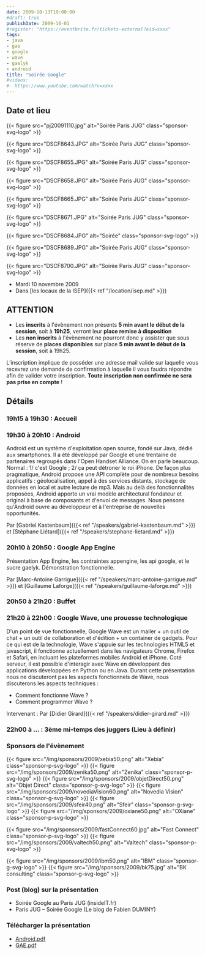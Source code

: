 ```yaml
---
date: 2009-10-13T19:00:00
#draft: true
publishDate: 2009-10-01
#register: "https://eventbrite.fr/tickets-external?eid=xxxx"
tags:
- java
- gae
- google
- wave
- gaelyk
- android
title: "Soirée Google"
#videos: 
#- https://www.youtube.com/watch?v=xxxx
---
```


## Date et lieu

{{< figure src="pj20091110.jpg" alt="Soirée Paris JUG" class="sponsor-svg-logo" >}}

{{< figure src="DSCF8643.JPG" alt="Soirée Paris JUG" class="sponsor-svg-logo" >}}

{{< figure src="DSCF8655.JPG" alt="Soirée Paris JUG" class="sponsor-svg-logo" >}}

{{< figure src="DSCF8658.JPG" alt="Soirée Paris JUG" class="sponsor-svg-logo" >}}

{{< figure src="DSCF8665.JPG" alt="Soirée Paris JUG" class="sponsor-svg-logo" >}}

{{< figure src="DSCF8671.JPG" alt="Soirée Paris JUG" class="sponsor-svg-logo" >}}

{{< figure src="DSCF8684.JPG" alt="Soirée" class="sponsor-svg-logo" >}}

{{< figure src="DSCF8689.JPG" alt="Soirée Paris JUG" class="sponsor-svg-logo" >}}

{{< figure src="DSCF8700.JPG" alt="Soirée Paris JUG" class="sponsor-svg-logo" >}}


* Mardi 10 novembre 2009
* Dans [les locaux de la ISEP]({{< ref "/location/isep.md" >}})

## ATTENTION

* Les **inscrits** à l'évènement non présents **5 min avant le début de la session**, soit à **19h25**, verront leur **place remise à disposition**
* Les **non inscrits** à l'évènement ne pourront donc y assister que sous réserve de **places disponibles** sur place **5 min avant le début de la session**, soit à 19h25.

L’inscription implique de posséder une adresse mail valide sur laquelle vous recevrez une demande de confirmation à laquelle il vous faudra répondre afin de valider votre inscription. **Toute inscription non confirmée ne sera pas prise en compte** !

## Détails

### 19h15 à 19h30 : Accueil

### 19h30 à 20h10 : Android

Android est un système d'exploitation open source, fondé sur Java, dédié aux smartphones. Il a été développé par Google et une trentaine de partenaires regroupés dans l'Open Handset Alliance. On en parle beaucoup. Normal : 1/ c'est Google ; 2/ ça peut détroner le roi iPhone. De façon plus pragmatique, Android propose une API complète pour de nombreux besoins applicatifs : géolocalisation, appel à des services distants, stockage de données en local et autre lecture de mp3. Mais au delà des fonctionnalités proposées, Android apporte un vrai modèle architectural fondateur et original à base de composants et d'envoi de messages. Nous pensons qu'Android ouvre au développeur et à l'entreprise de nouvelles opportunités.

Par [Gabriel Kastenbaum]({{< ref "/speakers/gabriel-kastenbaum.md" >}})
et [Stéphane Liétard]({{< ref "/speakers/stephane-lietard.md" >}})

### 20h10 à 20h50 : Google App Engine

Présentation App Engine, les contraintes appengine, les api google, et le sucre gaelyk. Démonstration fonctionnelle.

Par [Marc-Antoine Garrigue]({{< ref "/speakers/marc-antoine-garrigue.md" >}})
et [Guillaume Laforge]({{< ref "/speakers/guillaume-laforge.md" >}})

### 20h50 à 21h20 : Buffet

### 21h20 à 22h00 : Google Wave, une prouesse technologique

D'un point de vue fonctionnelle, Google Wave est un mailer + un outil de chat + un outil de collaboration et d'édition + un container de gadgets. Pour ce qui est de la technologie, Wave s'appuie sur les technologies HTML5 et javascript, il fonctionne actuellement dans les navigateurs Chrome, Firefox et Safari, en incluant les plateformes mobiles Android et iPhone. Coté serveur, il est possible d'interagir avec Wave en développant des applications développées en Python ou en Java. Durant cette présentation nous ne discuteront pas les aspects fonctionnels de Wave, nous discuterons les aspects techniques :

* Comment fonctionne Wave ?
* Comment programmer Wave ?

Intervenant : 
Par [Didier Girard]({{< ref "/speakers/didier-girard.md" >}})

### 22h00 à ... : 3ème mi-temps des juggers (Lieu à définir)

### Sponsors de l'évènement

{{< figure src="/img/sponsors/2009/xebia50.png" alt="Xebia" class="sponsor-p-svg-logo" >}}
{{< figure src="/img/sponsors/2009/zenika50.png" alt="Zenika" class="sponsor-p-svg-logo" >}}
{{< figure src="/img/sponsors/2009/objetDirect50.png" alt="Objet Direct" class="sponsor-g-svg-logo" >}}
{{< figure src="/img/sponsors/2009/novediaVision60.png" alt="Novedia Vision" class="sponsor-g-svg-logo" >}}
{{< figure src="/img/sponsors/2009/sfeir40.png" alt="Sfeir" class="sponsor-g-svg-logo" >}}
{{< figure src="/img/sponsors/2009/oxiane50.png" alt="OXiane" class="sponsor-p-svg-logo" >}}

{{< figure src="/img/sponsors/2009/fastConnect60.jpg" alt="Fast Connect" class="sponsor-p-svg-logo" >}}
{{< figure src="/img/sponsors/2009/valtech50.png" alt="Valtech" class="sponsor-p-svg-logo" >}}

{{< figure src="/img/sponsors/2009/ibm50.png" alt="IBM" class="sponsor-g-svg-logo" >}}
{{< figure src="/img/sponsors/2009/bk75.jpg" alt="BK consulting" class="sponsor-g-svg-logo" >}}

### Post (blog) sur la présentation

* Soirée Google au Paris JUG (insideIT.fr)
* Paris JUG – Soirée Google (Le blog de Fabien DUMINY)

### Télécharger la présentation

* [Android.pdf](Android.pdf)
* [GAE.pdf](GAE.pdf)
